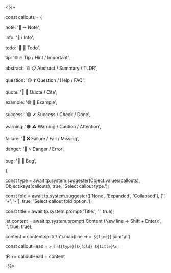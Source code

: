 <%*

const callouts = {

   note:     '🔵 ✏ Note',

   info:     '🔵 ℹ Info',

   todo:     '🔵 🔳 Todo',

   tip:      '🌐 🔥 Tip / Hint / Important',

   abstract: '🌐 📋 Abstract / Summary / TLDR',

   question: '🟡 ❓ Question / Help / FAQ',

   quote:    '🔘 💬 Quote / Cite',

   example:  '🟣 📑 Example',

   success:  '🟢 ✔ Success / Check / Done',

   warning:  '🟠 ⚠ Warning / Caution / Attention',

   failure:  '🔴 ❌ Failure / Fail / Missing',

   danger:   '🔴 ⚡ Danger / Error',

   bug:      '🔴 🐞 Bug',

};



const type = await tp.system.suggester(Object.values(callouts), Object.keys(callouts), true, 'Select callout type.');

const fold = await tp.system.suggester(['None', 'Expanded', 'Collapsed'], ['', '+', '-'], true, 'Select callout fold option.');



const title = await tp.system.prompt('Title:', '', true);

let content = await tp.system.prompt('Content (New line -> Shift + Enter):', '', true, true);

content = content.split('\n').map(line => `> ${line}`).join('\n')



const calloutHead = `> [!${type}]${fold} ${title}\n`;



tR += calloutHead + content

-%>
